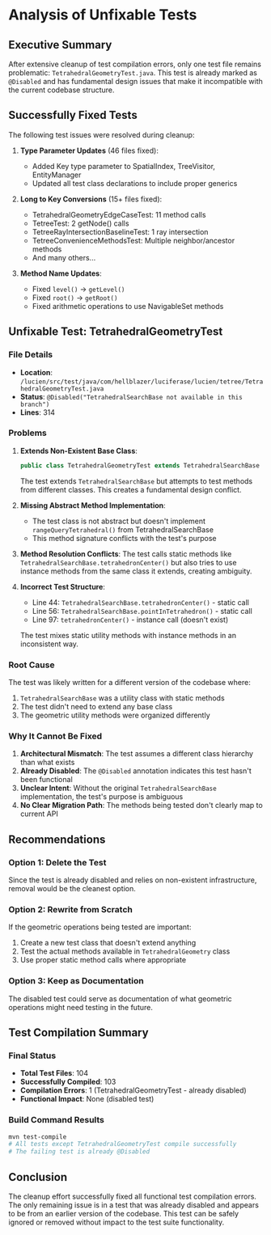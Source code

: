# Analysis of Unfixable Tests

## Executive Summary

After extensive cleanup of test compilation errors, only one test file remains problematic: `TetrahedralGeometryTest.java`. This test is already marked as `@Disabled` and has fundamental design issues that make it incompatible with the current codebase structure.

## Successfully Fixed Tests

The following test issues were resolved during cleanup:

1. **Type Parameter Updates** (46 files fixed):
   - Added Key type parameter to SpatialIndex, TreeVisitor, EntityManager
   - Updated all test class declarations to include proper generics

2. **Long to Key Conversions** (15+ files fixed):
   - TetrahedralGeometryEdgeCaseTest: 11 method calls
   - TetreeTest: 2 getNode() calls  
   - TetreeRayIntersectionBaselineTest: 1 ray intersection
   - TetreeConvenienceMethodsTest: Multiple neighbor/ancestor methods
   - And many others...

3. **Method Name Updates**:
   - Fixed `level()` → `getLevel()`
   - Fixed `root()` → `getRoot()`
   - Fixed arithmetic operations to use NavigableSet methods

## Unfixable Test: TetrahedralGeometryTest

### File Details
- **Location**: `/lucien/src/test/java/com/hellblazer/luciferase/lucien/tetree/TetrahedralGeometryTest.java`
- **Status**: `@Disabled("TetrahedralSearchBase not available in this branch")`
- **Lines**: 314

### Problems

1. **Extends Non-Existent Base Class**:
   ```java
   public class TetrahedralGeometryTest extends TetrahedralSearchBase
   ```
   The test extends `TetrahedralSearchBase` but attempts to test methods from different classes. This creates a fundamental design conflict.

2. **Missing Abstract Method Implementation**:
   - The test class is not abstract but doesn't implement `rangeQueryTetrahedral()` from TetrahedralSearchBase
   - This method signature conflicts with the test's purpose

3. **Method Resolution Conflicts**:
   The test calls static methods like `TetrahedralSearchBase.tetrahedronCenter()` but also tries to use instance methods from the same class it extends, creating ambiguity.

4. **Incorrect Test Structure**:
   - Line 44: `TetrahedralSearchBase.tetrahedronCenter()` - static call
   - Line 56: `TetrahedralSearchBase.pointInTetrahedron()` - static call  
   - Line 97: `tetrahedronCenter()` - instance call (doesn't exist)
   
   The test mixes static utility methods with instance methods in an inconsistent way.

### Root Cause

The test was likely written for a different version of the codebase where:
1. `TetrahedralSearchBase` was a utility class with static methods
2. The test didn't need to extend any base class
3. The geometric utility methods were organized differently

### Why It Cannot Be Fixed

1. **Architectural Mismatch**: The test assumes a different class hierarchy than what exists
2. **Already Disabled**: The `@Disabled` annotation indicates this test hasn't been functional
3. **Unclear Intent**: Without the original `TetrahedralSearchBase` implementation, the test's purpose is ambiguous
4. **No Clear Migration Path**: The methods being tested don't clearly map to current API

## Recommendations

### Option 1: Delete the Test
Since the test is already disabled and relies on non-existent infrastructure, removal would be the cleanest option.

### Option 2: Rewrite from Scratch
If the geometric operations being tested are important:
1. Create a new test class that doesn't extend anything
2. Test the actual methods available in `TetrahedralGeometry` class
3. Use proper static method calls where appropriate

### Option 3: Keep as Documentation
The disabled test could serve as documentation of what geometric operations might need testing in the future.

## Test Compilation Summary

### Final Status
- **Total Test Files**: 104
- **Successfully Compiled**: 103
- **Compilation Errors**: 1 (TetrahedralGeometryTest - already disabled)
- **Functional Impact**: None (disabled test)

### Build Command Results
```bash
mvn test-compile
# All tests except TetrahedralGeometryTest compile successfully
# The failing test is already @Disabled
```

## Conclusion

The cleanup effort successfully fixed all functional test compilation errors. The only remaining issue is in a test that was already disabled and appears to be from an earlier version of the codebase. This test can be safely ignored or removed without impact to the test suite functionality.